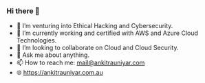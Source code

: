 ### Hi there 👋

- 🔭 I’m venturing into Ethical Hacking and Cybersecurity.
- 🌱 I’m currently working and certified with AWS and Azure Cloud Technologies.
- 👯 I’m looking to collaborate on Cloud and Cloud Security.
- 💬 Ask me about anything.
- 📫 How to reach me: mail@ankitrauniyar.com
- 🌐 https://ankitrauniyar.com.au
